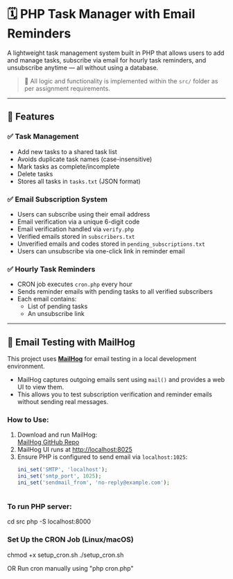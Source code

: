 # 🗓️ PHP Task Manager with Email Reminders

A lightweight task management system built in PHP that allows users to add and manage tasks, subscribe via email for hourly task reminders, and unsubscribe anytime — all without using a database.

> 📁 All logic and functionality is implemented within the `src/` folder as per assignment requirements.

---

## 🚀 Features

### ✅ Task Management
- Add new tasks to a shared task list
- Avoids duplicate task names (case-insensitive)
- Mark tasks as complete/incomplete
- Delete tasks
- Stores all tasks in `tasks.txt` (JSON format)

### ✅ Email Subscription System
- Users can subscribe using their email address
- Email verification via a unique 6-digit code
- Email verification handled via `verify.php`
- Verified emails stored in `subscribers.txt`
- Unverified emails and codes stored in `pending_subscriptions.txt`
- Users can unsubscribe via one-click link in reminder email

### ✅ Hourly Task Reminders
- CRON job executes `cron.php` every hour
- Sends reminder emails with pending tasks to all verified subscribers
- Each email contains:
  - List of pending tasks
  - An unsubscribe link

---

## 💌 Email Testing with MailHog

This project uses **[MailHog](https://github.com/mailhog/MailHog)** for email testing in a local development environment.

- MailHog captures outgoing emails sent using `mail()` and provides a web UI to view them.
- This allows you to test subscription verification and reminder emails without sending real messages.

### How to Use:
1. Download and run MailHog:  
   [MailHog GitHub Repo](https://github.com/mailhog/MailHog)
2. MailHog UI runs at [http://localhost:8025](http://localhost:8025)
3. Ensure PHP is configured to send email via `localhost:1025`:
   ```php
   ini_set('SMTP', 'localhost');
   ini_set('smtp_port', 1025);
   ini_set('sendmail_from', 'no-reply@example.com');



### To run PHP server:
cd src
php -S localhost:8000

### Set Up the CRON Job (Linux/macOS)
chmod +x setup_cron.sh
./setup_cron.sh

OR 
Run cron manually using "php cron.php"
